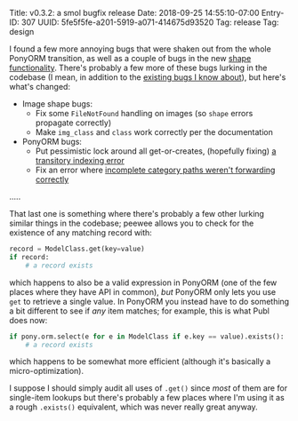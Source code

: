 Title: v0.3.2: a smol bugfix release
Date: 2018-09-25 14:55:10-07:00
Entry-ID: 307
UUID: 5fe5f5fe-a201-5919-a071-414675d93520
Tag: release
Tag: design

I found a few more annoying bugs that were shaken out from the whole PonyORM transition, as well as a couple of bugs in the new [shape functionality](660). There's probably a few more of these bugs lurking in the codebase (I mean, in addition to the [existing bugs I know about](http://github.com/fluffy-critter/Publ/issues)), but here's what's changed:

* Image shape bugs:
    * Fix some `FileNotFound` handling on images (so `shape` errors propagate correctly)
    * Make `img_class` and `class` work correctly per the documentation
* PonyORM bugs:
    * Put pessimistic lock around all get-or-creates, (hopefully fixing) [a transitory indexing error](https://github.com/fluffy-critter/Publ/issues/126)
    * Fix an error where [incomplete category paths weren't forwarding correctly](https://github.com/fluffy-critter/Publ/issues/127)

.....

That last one is something where there's probably a few other lurking similar things in the codebase; peewee allows you to check for the existence of any matching record with:

```python
record = ModelClass.get(key=value)
if record:
    # a record exists
```

which happens to also be a valid expression in PonyORM (one of the few places where they have API in common), *but* PonyORM only lets you use `get` to retrieve a single value. In PonyORM you instead have to do something a bit different to see if *any* item matches; for example, this is what Publ does now:

```python
if pony.orm.select(e for e in ModelClass if e.key == value).exists():
    # a record exists
```

which happens to be somewhat more efficient (although it's basically a micro-optimization).

I suppose I should simply audit all uses of `.get()` since *most* of them are for single-item lookups but there's probably a few places where I'm using it as a rough `.exists()` equivalent, which was never really great anyway.
